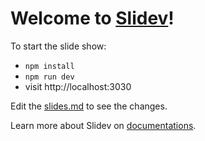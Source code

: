 # Welcome to [Slidev](https://github.com/slidevjs/slidev)!

To start the slide show:

- `npm install`
- `npm run dev`
- visit http://localhost:3030

Edit the [slides.md](./slides--.md) to see the changes.

Learn more about Slidev on [documentations](https://sli.dev/).
